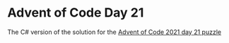 # Advent of Code Day 21  

The C# version of the solution for the [Advent of Code 2021 day 21 puzzle](https://adventofcode.com/2021/day/21)  

